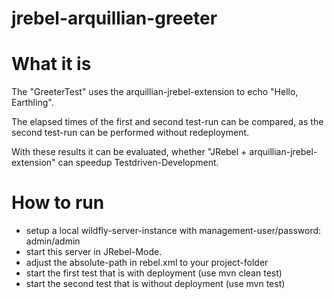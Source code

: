 # jrebel-arquillian-greeter

# What it is

The "GreeterTest" uses the arquillian-jrebel-extension to echo "Hello, Earthling".

The elapsed times of the first and second test-run can be compared, as the second test-run can be performed without redeployment.

With these results it can be evaluated, whether "JRebel + arquillian-jrebel-extension" can speedup Testdriven-Development.


# How to run

- setup a local wildfly-server-instance with management-user/password: admin/admin
- start this server in JRebel-Mode.
- adjust the absolute-path in rebel.xml to your project-folder
- start the first test that is with deployment (use mvn clean test)
- start the second test that is without deployment (use mvn test)
